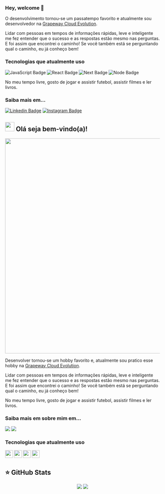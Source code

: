### Hey, welcome 👋

O desenvolvimento tornou-se um passatempo favorito e atualmente sou desenvolvedor na [Grapeway Cloud Evolution](https://www.grapeway.com.br).

Lidar com pessoas em tempos de informações rápidas, leve e inteligente me fez entender que o sucesso e as respostas estão mesmo nas perguntas. 
E foi assim que encontrei o caminho! 
Se você também está se perguntando qual o caminho, eu já conheço bem!

### Tecnologias que atualmente uso

![JavaScript Badge](https://img.shields.io/badge/JavaScript-F7DF1E?style=for-the-badge&logo=javascript&logoColor=black) ![React Badge](https://img.shields.io/badge/React-20232A?style=for-the-badge&logo=react&logoColor=61DAFB) ![Next Badge](https://img.shields.io/badge/Next-20232A?style=for-the-badge&logo=react&logoColor=61DAFB) ![Node Badge](https://img.shields.io/badge/Node.js-43853D?style=for-the-badge&logo=node.js&logoColor=white)


No meu tempo livre, gosto de jogar e assistir futebol, assistir filmes e ler livros.

### Saiba mais em...

[![Linkedin Badge](https://img.shields.io/badge/LinkedIn-0077B5?style=for-the-badge&logo=linkedin&logoColor=white&link=https://www.linkedin.com/in/ramonxm/)](https://www.linkedin.com/in/daniel-silva-dxp/)
[![Instagram Badge](https://img.shields.io/badge/Instagram-E4405F?style=for-the-badge&logo=instagram&logoColor=white&link=https://www.instagram.com/ramonxm/)](https://www.instagram.com/daniel.dxp/)


<span align="left">

## <img src="https://raw.githubusercontent.com/iampavangandhi/iampavangandhi/master/gifs/Hi.gif" width="30px"> Olá seja bem-vindo(a)!</h2>

</span>

<div align="left">

<img src="https://www.mygo.ge/uploads/blog/1584023795.jpg" width="700px" />

</div>

Desenvolver tornou-se um hobby favorito e, atualmente sou pratico esse hobby na [Grapeway Cloud Evolution](https://www.grapeway.com.br).

Lidar com pessoas em tempos de informações rápidas, leve e inteligente me fez entender que o sucesso e as respostas estão mesmo nas perguntas. 
E foi assim que encontrei o caminho! 
Se você também está se perguntando qual o caminho, eu já conheço bem!

<p align="left">
  No meu tempo livre, gosto de jogar e assistir futebol, assistir filmes e ler livros.
</p>

  ### Saiba mais em sobre mim em...
  
<p align="left">
  <a href="https://www.instagram.com/daniel.dxp/" alt="Instagram">
  <img src="https://img.shields.io/badge/-Instagram-DF0174?style=for-the-badge&logo=instagram&logoColor=white&link=https:/www.instagram.com/daniel.dxp/"/></a>
  
  <a href="https://www.linkedin.com/in/daniel-silva-dxp/" alt="Linkedin">
  <img src="https://img.shields.io/badge/-Linkedin-0e76a8?style=for-the-badge&logo=Linkedin&logoColor=white&link=https:/www.linkedin.com/in/daniel-silva-dxp/" /></a>
</p>  

### Tecnologias que atualmente uso

<p align="left">


<img src="https://img.shields.io/badge/react%20-%2320232a.svg?&style=for-the-badge&logo=react&logoColor=%2361DAFB" height="25"/>
<img src="https://img.shields.io/badge/next%20-%2320232a.svg?&style=for-the-badge&logo=react&logoColor=%2361DAFB" height="25"/>
<img src="https://img.shields.io/badge/typescript%20-%23007ACC.svg?&style=for-the-badge&logo=typescript&logoColor=white" height="25"/>
<img src="https://img.shields.io/badge/node-%234ea94b.svg?&style=for-the-badge&logo=node&logoColor=white" height="25"/>

</p>

## ⭐ GitHub Stats

<p align = "center">
  <img src = "https://github-readme-stats.vercel.app/api?username=daniel-silva-dxp&show_icons=true&theme=tokyonight&line_height=27">
  <img src = "https://github-readme-stats.vercel.app/api/top-langs/?username=daniel-silva-dxp&hide=css,java,html&theme=tokyonight">
</p>
